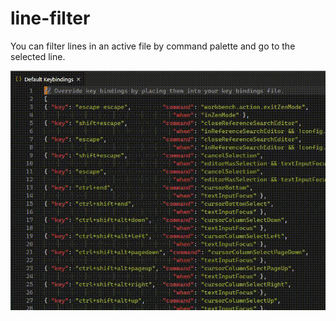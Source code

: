 # line-filter

You can filter lines in an active file by command palette and go to the selected line.

![](./images/demo.gif)
